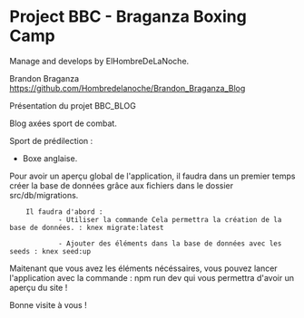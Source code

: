 # Project BBC - Braganza Boxing Camp

Manage and develops by ElHombreDeLaNoche.

Brandon Braganza <https://github.com/Hombredelanoche/Brandon_Braganza_Blog>

Présentation du projet BBC_BLOG

Blog axées sport de combat.

Sport de prédilection :

- Boxe anglaise.

Pour avoir un aperçu global de l'application, il faudra dans un premier temps créer la base de données grâce aux fichiers dans le dossier src/db/migrations.

        Il faudra d'abord :
                - Utiliser la commande Cela permettra la création de la base de données. : knex migrate:latest

                - Ajouter des éléments dans la base de données avec les seeds : knex seed:up

Maitenant que vous avez les éléments nécéssaires, vous pouvez lancer l'application avec la commande : npm run dev
qui vous permettra d'avoir un aperçu du site !

Bonne visite à vous !
